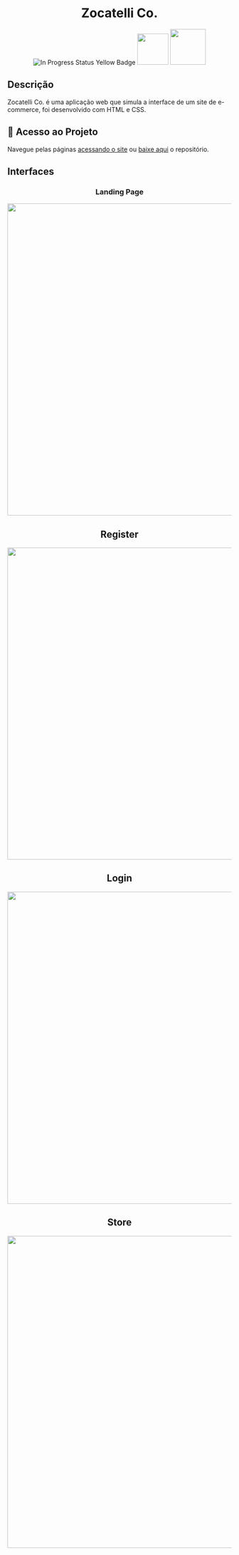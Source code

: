 <div align="center">
<h1> Zocatelli Co. </h1>
</div>

<div align="center">
<img alt="In Progress Status Yellow Badge" src="https://img.shields.io/badge/Status-Finalizado-green">
<img src= "https://img.shields.io/badge/CSS3-1572B6?style=for-the-badge&logo=css3&logoColor=white" width="70px">
<img src= "https://img.shields.io/badge/HTML5-E34F26?style=for-the-badge&logo=html5&logoColor=white" width="80px">
</div>

<div>
  <h2> Descrição </h2>
  <p> Zocatelli Co. é uma aplicação web que simula a interface de um site de e-commerce, foi desenvolvido com HTML e CSS. </p>
</div>

<h2> 📁 Acesso ao Projeto </h2>
<p>Navegue pelas páginas <a href="https://zocatellicostore.surge.sh/landing_page-darkmode.html" target="_blank">acessando o site</a> ou <a href="https://github.com/Z0catelli/Notenest/archive/refs/heads/main.zip">baixe aqui</a> o repositório.</p>

<div>
<h2> Interfaces </h2>
  
<div align="center">
<h3> Landing Page </h2>
  <img src="https://github.com/user-attachments/assets/4d5f194b-e148-4a54-9a3a-37a30bfa2d1b" width="700px">
</div>

<div align="center">
<h2> Register </h2>
<img src="https://github.com/user-attachments/assets/6af2fe18-fbe0-4fe3-a7b3-a05c410a85d1" width="700px">
</div>

<div align="center">
<h2>Login</h2>
<img src="https://github.com/user-attachments/assets/66f4c0be-ffac-4d8c-9908-752913ff5e44" width="700px">
</div>

<div align="center">
<h2> Store </h2>
<img src="https://github.com/user-attachments/assets/15a9edea-544a-489c-b67d-a3f9b59f5b1b" width="700px">

</div>
</div>
